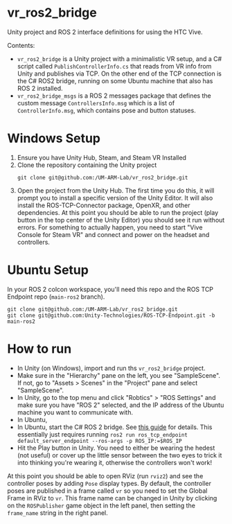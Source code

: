 # vr_ros2_bridge
Unity project and ROS 2 interface definitions for using the HTC Vive.

Contents:

 - `vr_ros2_bridge` is a Unity project with a minimalistic VR setup, and a C# script called `PublishControllerInfo.cs` that reads from VR info from Unity and publishes via TCP. On the other end of the TCP connection is the C# ROS2 bridge, running on some Ubuntu machine that also has ROS 2 installed.
 - `vr_ros2_bridge_msgs` is a ROS 2 messages package that defines the custom message `ControllersInfo.msg` which is a list of `ControllerInfo.msg`, which contains pose and button statuses.

# Windows Setup

1. Ensure you have Unity Hub, Steam, and Steam VR Installed 
1. Clone the repository containing the Unity project
    ```
    git clone git@github.com:/UM-ARM-Lab/vr_ros2_bridge.git
    ```
1. Open the project from the Unity Hub. The first time you do this, it will prompt you to install a specific version of the Unity Editor. It will also install the ROS-TCP-Connector package, OpenXR, and other dependencies. At this point you should be able to run the project (play button in the top center of the Unity Editor) you should see it run without errors. For something to actually happen, you need to start "Vive Console for Steam VR" and connect and power on the headset and controllers.


# Ubuntu Setup

In your ROS 2 colcon workspace, you'll need this repo and the ROS TCP Endpoint repo (`main-ros2` branch).

```
git clone git@github.com:/UM-ARM-Lab/vr_ros2_bridge.git
git clone git@github.com:Unity-Technologies/ROS-TCP-Endpoint.git -b main-ros2
```

# How to run

 - In Unity (on Windows), import and run ths `vr_ros2_bridge` project.
 - Make sure in the "Hierarchy" pane on the left, you see "SampleScene". If not, go to "Assets > Scenes" in the "Project" pane and select "SampleScene".
 - In Unity, go to the top menu and click "Robtics" > "ROS Settings" and make sure you have "ROS 2" selected, and the IP address of the Ubuntu machine you want to communicate with.
 - In Ubuntu, 
 - In Ubuntu, start the C# ROS 2 bridge. See [this guide](https://github.com/Unity-Technologies/Unity-Robotics-Hub/blob/main/tutorials/ros_unity_integration/setup.md) for details. This essentially just requires running `ros2 run ros_tcp_endpoint default_server_endpoint --ros-args -p ROS_IP:=$ROS_IP`
 - Hit the Play button in Unity. You need to either be wearing the hedest (not useful) or cover up the little sensor between the two eyes to trick it into thinking you're wearing it, otherwise the controllers won't work!

At this point you should be able to open RViz (run `rviz2`) and see the controller poses by adding `Pose` display types. By default, the controller poses are published in a frame called `vr` so you need to set the Global Frame in RViz to `vr`. This frame name can be changed in Unity by clicking on the `ROSPublisher` game object in the left panel, then setting the `frame_name` string in the right panel.

